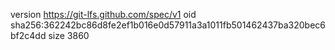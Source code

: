 version https://git-lfs.github.com/spec/v1
oid sha256:362242bc86d8fe2ef1b016e0d57911a3a1011fb501462437ba320bec6bf2c4dd
size 3860
